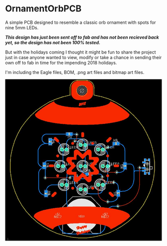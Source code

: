 # OrnamentOrbPCB
A simple PCB designed to resemble a classic orb ornament with spots for nine 5mm LEDs.

<b>*This design has just been sent off to fab and has not been recieved back yet, so the design has not been 100% tested.* </b>

But with the holidays coming I thought it might be fun to share the project just in case anyone wanted to view, modify or take a chance in sending their own off to fab in time for the impending 2018 holidays.

I'm including the Eagle files, BOM, .png art files and bitmap art files.

![alt text](https://github.com/BlitzCityDIY/OrnamentOrbPCB/blob/master/orbOrnamentLayout.JPG)
